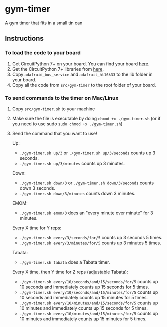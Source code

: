 # gym-timer
A gym timer that fits in a small tin can

## Instructions
### To load the code to your board
1. Get CircuitPython 7+ on your board. You can find your board [here](https://circuitpython.org/downloads).
1. Get the CircuitPython 7+ libraries from [here](https://circuitpython.org/libraries).
1. Copy `adafruid_bus_service` and `adafruit_ht16k33` to the lib folder in your board.
1. Copy all the code from `src/gym-timer` to the root folder of your board.

### To send commands to the timer on Mac/Linux
1. Copy `src/gym-timer.sh` to your machine 
1. Make sure the file is executable by doing `chmod +x ./gym-timer.sh` (or if you need to use sudo `sudo chmod +x ./gym-timer.sh`)
1. Send the command that you want to use!

    Up:
    - `./gym-timer.sh up/3` or `./gym-timer.sh up/3/seconds` counts up 3 seconds.
    - `./gym-timer.sh up/3/minutes` counts up 3 minutes.

    Down:
    - `./gym-timer.sh down/3` or `./gym-timer.sh down/3/seconds` counts down 3 seconds.
    - `./gym-timer.sh down/3/minutes` counts down 3 minutes.

    EMOM:
    - `./gym-timer.sh emom/3` does an "every minute over minute" for 3 minutes.

    Every X time for Y reps:
    - `./gym-timer.sh every/3/seconds/for/5` counts up 3 seconds 5 times.
    - `./gym-timer.sh every/3/minutes/for/5` counts up 3 minutes 5 times.

    Tabata:
    - `./gym-timer.sh tabata` does a Tabata timer.

    Every X time, then Y time for Z reps (adjustable Tabata):
    - `./gym-timer.sh every/10/seconds/and/15/seconds/for/5` counts up 10 seconds and immediately counts up 15 seconds for 5 times.
    - `./gym-timer.sh every/10/seconds/and/15/minutes/for/5` counts up 10 seconds and immediately counts up 15 minutes for 5 times.
    - `./gym-timer.sh every/10/minutes/and/15/seconds/for/5` counts up 10 minutes and immediately counts up 15 seconds for 5 times.
    - `./gym-timer.sh every/10/minutes/and/15/minutes/for/5` counts up 10 minutes and immediately counts up 15 minutes for 5 times.
